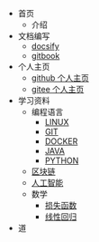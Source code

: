 - 首页
    - 介绍
- 文档编写
    - [docsify](https://docsify.js.org/)
    - [gitbook](https://docsify.js.org/)
- 个人主页
    - [github 个人主页](github/home.md)
    - [gitee 个人主页](/demo)
- 学习资料
    - 编程语言
        - [LINUX](/demo)
        - [GIT](/git/git.md)
        - [DOCKER](/demo)
        - [JAVA](JAVA/java.md)
        - [PYTHON](PYTHON/python.md)
    - [区块链](/demo)
    - [人工智能](AI/AI.md)
    - 数学
        - [损失函数](/demo)
        - [线性回归](/demo)
- 道
